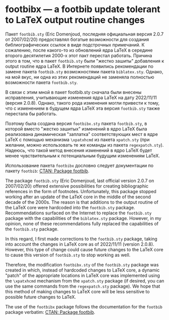 # footbibx &mdash; a footbib update tolerant to LaTeX output routine changes

Пакет `footbib.sty` (Eric Domenjoud, последняя официальная версия 2.0.7 от 2007/02/20) предоставлял богатые возможности для создания библиографических ссылок в виде подстрочных примечаний. К сожалению, после какого-то из обновлений ядра LaTeX в середине второго десятилетия 2000-х этот пакт перестал работать. Причина этого в том, что в пакет `footbib.sty` были "жестко зашиты" добавления к output routine ядра LaTeX. В Интернете появились рекомендации по замене пакета `footbib.sty` возможностями пакета `biblatex.sty`. Однако, на мой вкус, ни одна из этих рекомендаций не заменяла полностью возможности пакета `footbib.sty`.

В связи с этим мной в пакет footbib.sty сначала были внесены исправления, учитывающие изменения ядра LaTeX на дату 2022/11/11 (версия 2.0.8). Однако, такого рода изменения могли привести к тому, что с изменением в будущем ядра LaTeX эта версия `footbib.sty` также перестала бы работать.

Поэтому была создана версия `footbibx.sty` пакета `footbib.sty`, в которой вместо "жестко зашитых" изменений в ядро LaTeX была реализована динамическая "заплатка" соответствующих мест в ядре LaTeX с помощью механизма `\xpatxhcmd` из пакета `xpatch.sty` (при желании, можно использовать те же команды из пакета `regexpatch.sty`). Надеюсь, что такой метод внесения изменений в ядро LaTeX будет менее чувствительным к потенциальным будущим изменениям LaTeX.

Использование пакета `footbibx` дословно следует документации по пакету `footbib`: [CTAN: Package footbib](https://www.ctan.org/pkg/footbib).



The package `footbib.sty` (Eric Domenjoud, last official version 2.0.7 on 2007/02/20) offered extensive possibilities for creating bibliographic references in the form of footnotes. Unfortunately, this package stopped working after an update of the LaTeX core in the middle of the second decade of the 2000s. The reason is that additions to the output routine of the LaTeX core were hardcoded into the `footbib.sty` package. Recommendations surfaced on the Internet to replace the `footbib.sty` package with the capabilities of the `biblatex.sty` package. However, in my opinion, none of these recommendations fully replaced the capabilities of the `footbib.sty` package.

In this regard, I first made corrections to the `footbib.sty` package, taking into account the changes in LaTeX core as of 2022/11/11 (version 2.0.8). However, this type of change could cause future changes to the LaTeX core to cause this version of `footbib.sty` to stop working as well.

Therefore, the modification `footbibx.sty` of the `footbib.sty` package was created in which, instead of hardcoded changes to LaTeX core, a dynamic "patch" of the appropriate locations in LaTeX core was implemented using the `\xpatxhcmd` mechanism from the `xpatch.sty` package (if desired, you can use the same commands from the `regexpatch.sty` package). We hope that this method of making changes to LaTeX core will be less sensitive to possible future changes to LaTeX.

The use of the `footbibx` package follows the documentation for the `footbib` package verbatim:  [CTAN: Package footbib](https://www.ctan.org/pkg/footbib).
